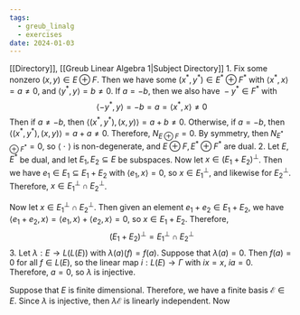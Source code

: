 ```yaml
---
tags:
  - greub_linalg
  - exercises
date: 2024-01-03
---
```

[[Directory]], [[Greub Linear Algebra 1|Subject Directory]]
1. 
Fix some nonzero ${} (x,\, y) \in  E \oplus F {}$. Then we have some ${} (x^{*},\, y^{*}) \in E^{*} \oplus F^{*} {}$ with ${} \langle x^{*},\, x \rangle =a\neq 0 {}$, and ${} \langle y^{*},\, y \rangle=b\neq 0  {}$. If ${} a=-b {}$, then we also have ${} -y^{*} \in F^{*} {}$ with 
$$
\langle -y^{*},\, y \rangle=-b=a=\langle x^{*},\, x \rangle \neq 0  
$$
Then if ${} a\neq-b {}$, then ${} \langle (x^{*},\, y^{*}),\, (x,\, y) \rangle =a+b\neq 0 {}$. Otherwise, if ${} a=-b {}$, then ${} \langle (x^{*},\, y^{*}),\, (x,\, y) \rangle =a+a\neq 0 {}$. Therefore, ${} N_{E\oplus F}=0 {}$. By symmetry, then ${} N_{E^{*} \oplus F^{*}}=0 {}$, so ${} \langle\  \cdot \  \rangle  {}$ is non-degenerate, and ${} E \oplus F ,\, E^{*} \oplus F^{*} {}$ are dual.
2. 
Let $E,\, E^{*} {}$ be dual, and let ${} E_{1},\, E_{2} \subseteq E {}$ be subspaces. Now let ${} x \in (E_{1}+E_{2})^{\perp} {}$. Then we have ${} e_{1} \in E_{1} \subseteq E_{1} + E_{2} {}$ with ${} \langle e_{1},\, x \rangle =0 {}$, so ${} x \in E_{1}^{\perp} {}$, and likewise for ${} E_{2}^{\perp} {}$. Therefore, ${} x \in E_{1}^{\perp} \cap E_{2}^{\perp} {}$.

Now let ${} x \in E_{1}^{\perp} \cap E_{2}^{\perp} {}$. Then given an element ${} e_{1}+e_{2} \in E_{1}+E_{2} {}$, we have ${} \langle e_{1}+e_{2},\, x \rangle =\langle e_{1},\, x \rangle+\langle e_{2},\, x \rangle =0 {}$, so ${} x \in E_{1} +E_{2} {}$. Therefore, 
$$
(E_{1} + E_{2})^{\perp}=E_{1}^{\perp} \cap E_{2}^{\perp}
$$
3. 
Let $\lambda:E\to{}L(L(E)) {}$ with ${} \lambda(a)(f)=f(a) {}$. Suppose that ${} \lambda(a)=0 {}$. Then ${} f(a)=0 {}$ for all ${} f \in  L(E) {}$, so the linear map $i:L(E)\to{}\Gamma {}$ with ${} ix=x {}$, ${} ia=0 {}$. Therefore, ${} a=0 {}$, so $\lambda {}$ is injective.

Suppose that $E {}$ is finite dimensional. Therefore, we have a finite basis ${} \mathcal{E} \in E {}$. Since $\lambda {}$ is injective, then ${} \lambda\mathcal{E} {}$ is linearly independent. Now 